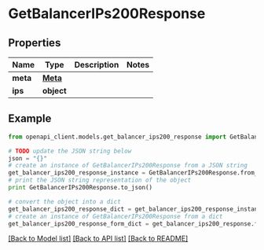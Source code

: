 # GetBalancerIPs200Response


## Properties
Name | Type | Description | Notes
------------ | ------------- | ------------- | -------------
**meta** | [**Meta**](Meta.md) |  | 
**ips** | **object** |  | 

## Example

```python
from openapi_client.models.get_balancer_ips200_response import GetBalancerIPs200Response

# TODO update the JSON string below
json = "{}"
# create an instance of GetBalancerIPs200Response from a JSON string
get_balancer_ips200_response_instance = GetBalancerIPs200Response.from_json(json)
# print the JSON string representation of the object
print GetBalancerIPs200Response.to_json()

# convert the object into a dict
get_balancer_ips200_response_dict = get_balancer_ips200_response_instance.to_dict()
# create an instance of GetBalancerIPs200Response from a dict
get_balancer_ips200_response_form_dict = get_balancer_ips200_response.from_dict(get_balancer_ips200_response_dict)
```
[[Back to Model list]](../README.md#documentation-for-models) [[Back to API list]](../README.md#documentation-for-api-endpoints) [[Back to README]](../README.md)


